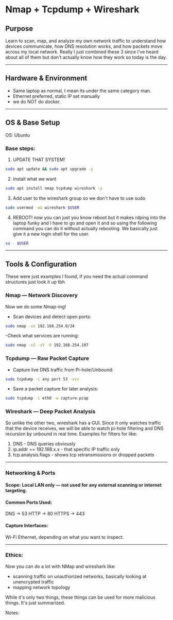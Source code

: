 # Nmap + Tcpdump + Wireshark

## Purpose

Learn to scan, map, and analyze my own network traffic to understand how devices communicate, how DNS resolution works, and how packets move across my local network.
Really I just combined these 3 since I've heard about all of them but don't actually know how they work so today is the day.

---
## Hardware & Environment
- Same laptop as normal, I mean its under the same category man.
- Ethernet preferred, static IP set manually
- we do NOT do docker.
---
## OS & Base Setup

OS: Ubuntu

### Base steps:

1. UPDATE THAT SYSTEM!
```bash
sudo apt update && sudo apt upgrade -y
```
2. Install what we want
```bash
sudo apt install nmap tcpdump wireshark -y
```
3. Add user to the wireshark group so we don't have to use sudo
```bash
sudo usermod -aG wireshark $USER
```
4. REBOOT!
now you can just you know reboot but it makes rdping into the laptop funky and I have to go and open it and so using the following command you can do it without actually rebooting. We basically just give it a new login shell for the user.
```bash
su - $USER
```
---
## Tools & Configuration
These were just examples I found, if you need the actual command structures just look it up tbh                                                                                                                                                                                                                                                                                                                                                                                                                                                                                                                                                                                                                                                                                                                                                                                                                                                                                                                                                                                                                                                                                                                                                                                                                                                                                             

### Nmap — Network Discovery
Now we do some Nmap-ing!
- Scan devices and detect open ports:
```bash
sudo nmap -sn 192.168.254.0/24
```
-Check what services are running:
```bash 
sudo nmap -sS -sV -O 192.168.254.107
```

### Tcpdump — Raw Packet Capture

- Capture live DNS traffic from Pi-hole/Unbound:
```bash
sudo tcpdump -i any port 53 -vvv
```
- Save a packet capture for later analysis:
```bash
sudo tcpdump -i eth0 -w capture.pcap
```

### Wireshark — Deep Packet Analysis

So unlike the other two, wireshark has a GUI. Since it only watches traffic that the device receives, we will be able to watch pi-hole filtering and DNS recursion by unbound in real time.
Examples for filters for like:
1. DNS - DNS queries obviously
2. ip.addr == 192.168.x.x - that specific IP traffic only
3. tcp.analysis.flags - shows tcp retransmissions or dropped packets

---

### Networking & Ports

#### Scope: Local LAN only — not used for any external scanning or internet targeting.

#### Common Ports Used:
DNS → 53
HTTP → 80
HTTPS → 443

#### Capture Interfaces:
Wi-Fi Ethernet, depending on what you want to inspect.

---

### Ethics:
Now you can do a lot with NMap and wireshark like:

- scanning traffic on unauthorized networks, basically looking at unencrypted traffic
- mapping network topology
  
While it's only two things, these things can be used for more malicious things. It's just summarized.

Notes:










